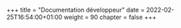 +++
title = "Documentation développeur"
date = 2022-02-25T16:54:00+01:00
weight = 90
chapter = false
+++
